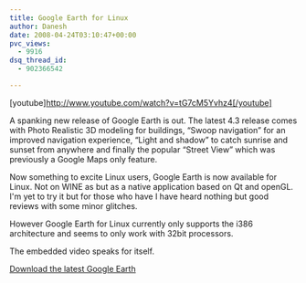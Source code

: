 ```yaml
---
title: Google Earth for Linux
author: Danesh
date: 2008-04-24T03:10:47+00:00
pvc_views:
  - 9916
dsq_thread_id:
  - 902366542

---
```

[youtube]http://www.youtube.com/watch?v=tG7cM5Yvhz4[/youtube]

A spanking new release of Google Earth is out. The latest 4.3 release comes with Photo Realistic 3D modeling for buildings, &#8220;Swoop navigation&#8221; for an improved navigation experience, &#8220;Light and shadow&#8221; to catch sunrise and sunset from anywhere and finally the popular &#8220;Street View&#8221; which was previously a Google Maps only feature.

Now something to excite Linux users, Google Earth is now available for Linux. Not on WINE as but as a native application based on Qt and openGL. I'm yet to try it but for those who have I have heard nothing but good reviews with some minor glitches.

However Google Earth for Linux currently only supports the i386 architecture and seems to only work with 32bit processors.

The embedded video speaks for itself.

[Download the latest Google Earth][1]

 [1]: http://earth.google.com/download-earth.html